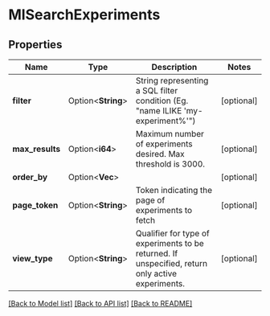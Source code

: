 # MlSearchExperiments

## Properties

Name | Type | Description | Notes
------------ | ------------- | ------------- | -------------
**filter** | Option<**String**> | String representing a SQL filter condition (Eg. \"name ILIKE 'my-experiment%'\") | [optional]
**max_results** | Option<**i64**> | Maximum number of experiments desired. Max threshold is 3000. | [optional]
**order_by** | Option<**Vec<String>**> |  | [optional]
**page_token** | Option<**String**> | Token indicating the page of experiments to fetch | [optional]
**view_type** | Option<**String**> | Qualifier for type of experiments to be returned. If unspecified, return only active experiments. | [optional]

[[Back to Model list]](../README.md#documentation-for-models) [[Back to API list]](../README.md#documentation-for-api-endpoints) [[Back to README]](../README.md)


